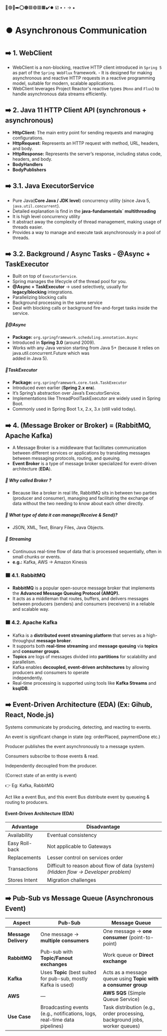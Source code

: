🔵🟢🔴➡️⭕🟠🟦🟣🟥🟧✔️⏺️ ☑️ • ‣ → ⁕

# ⏺️ Asynchronous Communication

## ➡️ 1. WebClient

- WebClient is a non-blocking, reactive HTTP client introduced in `Spring 5` as part of the `Spring WebFlux` framework. - It is designed for making asynchronous and reactive HTTP requests in a reactive programming model, suitable for modern, scalable applications.
- WebClient leverages Project Reactor's reactive types (`Mono` and `Flux`) to handle asynchronous data streams efficiently.

## ➡️ 2. Java 11 HTTP Client API (synchronous + asynchronous)

- **HttpClient:** The main entry point for sending requests and managing configurations.
- **HttpRequest:** Represents an HTTP request with method, URL, headers, and body.
- **HttpResponse:** Represents the server’s response, including status code, headers, and body.
- **BodyHandlers**
- **BodyPublishers**

## ➡️ 3.1. Java ExecutorService

- Pure Java(**Core Java / JDK level**) concurrency utility (since Java 5, `java.util.concurrent`).
- Detailed explanation is find in the **java-fundamentals` multithreading**
- It is high level concurrency utility
- It abstract away the complexity of thread management, making usage of threads easier.
- Provides a way to manage and execute task asynchronously in a pool of threads.

## ➡️ 3.2. Background / Async Tasks - @Async + TaskExecutor

- Built on top of `ExecutorService`.
- Spring manages the lifecycle of the thread pool for you.
- **@Async + TaskExecutor** → used selectively, usually for **legacy/blocking** integrations.
- Parallelizing blocking calls
- Background processing in the same service
- Deal with blocking calls or background fire-and-forget tasks inside the service.

##### 🔵@Async

- **Package:** `org.springframework.scheduling.annotation.Async`
- Introduced in **Spring 3.0** (around 2009).
- Works with any Java version starting from Java 5+ (because it relies on java.util.concurrent.Future which was  
  added in Java 5).

##### 🔵TaskExecutor

- **Package:** `org.springframework.core.task.TaskExecutor`
- Introduced even earlier (**Spring 2.x era**).
- It’s Spring’s abstraction over Java’s ExecutorService.
- Implementations like ThreadPoolTaskExecutor are widely used in Spring Boot.
- Commonly used in Spring Boot 1.x, 2.x, 3.x (still valid today).

## ➡️ 4. (Message Broker or Broker) = (RabbitMQ, Apache Kafka)

- A Message Broker is a middleware that facilitates communication between different services or applications by
  translating messages between messaging protocols, routing, and queuing.
- **Event Broker** is a type of message broker specialized for event-driven architecture (**EDA**).

##### 🔵 Why called Broker ?

- Because like a broker in real life, RabbitMQ sits in between two parties (producer and consumer),
  managing and facilitating the exchange of data without the two needing to know about each other directly.

##### 🔵 What type of data it can manage(Receive & Send)?

- JSON, XML, Text, Binary Files, Java Objects.

##### 🔵 Streaming

- Continuous real-time flow of data that is processed sequentially, often in small chunks or events.
- **e.g.:** Kafka, AWS → Amazon Kinesis

### 🟦 4.1. RabbitMQ

- **RabbitMQ** is a popular open-source message broker that implements the **Advanced Message Queuing Protocol (AMQP).**
- It acts as a middleman that routes, buffers, and delivers messages between producers (senders) and consumers
  (receivers) in a reliable and scalable way.

### 🟦 4.2. Apache Kafka

- Kafka is a **distributed event streaming platform** that serves as a high-throughput **message broker**.
- It supports both **real-time streaming** and **message queuing** via **topics** and **consumer groups**.
- **Topics** are logs of messages divided into **partitions** for scalability and parallelism.
- Kafka enables **decoupled, event-driven architectures** by allowing producers and consumers to operate  
  independently.
- Real-time processing is supported using tools like **Kafka Streams** and **ksqlDB**.

## ➡️ Event-Driven Architecture (EDA) (Ex: Gihub, React, Node.js)

Systems communicate by producing, detecting, and reacting to events.

An event is significant change in state (eg: orderPlaced, paymentDone etc.)

Producer publishes the event asynchronously to a message system.

Consumers subscribe to those events & read.

Independently decoupled from the producer.

(Correct state of an entity is event)

👉 Eg: Kafka, RabbitMQ

Act like a event Bus, and this event Bus distribute event by queueing & routing to producers.

#### Event-Driven Architecture (EDA)

| **Advantage**  | **Disadvantage**                                                                    |
| -------------- | ----------------------------------------------------------------------------------- |
| Availability   | Eventual consistency                                                                |
| Easy Roll-back | Not applicable to Gateways                                                          |
| Replacements   | Lesser control on services order                                                    |
| Transactions   | Difficult to reason about flow of data (system) _(Hidden flow → Developer problem)_ |
| Stores Intent  | Migration challenges                                                                |

## ➡️ Pub-Sub vs Message Queue (Asynchronous Event)

| **Aspect**           | **Pub-Sub**                                                               | **Message Queue**                                                          |
| -------------------- | ------------------------------------------------------------------------- | -------------------------------------------------------------------------- |
| **Message Delivery** | One message → **multiple consumers**                                      | One message → **one consumer** (point-to-point)                            |
| **RabbitMQ**         | Pub-sub with **Topic/Fanout exchanges**                                   | Work queue or **Direct exchange**                                          |
| **Kafka**            | Uses **Topic** (best suited for pub-sub, mostly Kafka is used)            | Acts as a message queue using **Topic with a consumer group**              |
| **AWS**              | —                                                                         | **AWS SQS** (Simple Queue Service)                                         |
| **Use Case**         | Broadcasting events (e.g., notifications, logs, real-time data pipelines) | Task distribution (e.g., order processing, background jobs, worker queues) |
